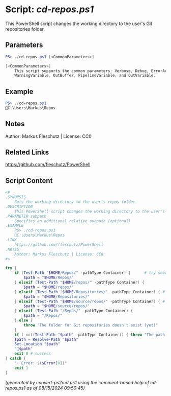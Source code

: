 Script: *cd-repos.ps1*
========================

This PowerShell script changes the working directory to the user's Git repositories folder.

Parameters
----------
```powershell
PS> ./cd-repos.ps1 [<CommonParameters>]

[<CommonParameters>]
    This script supports the common parameters: Verbose, Debug, ErrorAction, ErrorVariable, WarningAction, 
    WarningVariable, OutBuffer, PipelineVariable, and OutVariable.
```

Example
-------
```powershell
PS> ./cd-repos.ps1
📂C:\Users\Markus\Repos

```

Notes
-----
Author: Markus Fleschutz | License: CC0

Related Links
-------------
https://github.com/fleschutz/PowerShell

Script Content
--------------
```powershell
<#
.SYNOPSIS
	Sets the working directory to the user's repos folder
.DESCRIPTION
	This PowerShell script changes the working directory to the user's Git repositories folder.
.PARAMETER subpath
	Specifies an additional relative subpath (optional)
.EXAMPLE
	PS> ./cd-repos.ps1
	📂C:\Users\Markus\Repos
.LINK
	https://github.com/fleschutz/PowerShell
.NOTES
	Author: Markus Fleschutz | License: CC0
#>

try {
	if (Test-Path "$HOME/Repos/" -pathType Container) {		 # try short name
		$path = "$HOME/Repos/"
	} elseif (Test-Path "$HOME/repos/" -pathType Container) {
		$path = "$HOME/repos/"
	} elseif (Test-Path "$HOME/Repositories/" -pathType Container) { # try long name
		$path = "$HOME/Repositories/"
	} elseif (Test-Path "$HOME/source/repos/" -pathType Container) { # try Visual Studio default
		$path = "$HOME/source/repos/"
	} elseif (Test-Path "/Repos/" -pathType Container) {
		$path = "/Repos/"
	} else {
		throw "The folder for Git repositories doesn't exist (yet)"
	}
	if (-not(Test-Path "$path" -pathType Container)) { throw "The path to 📂$path doesn't exist (yet)" }
	$path = Resolve-Path "$path"
	Set-Location "$path"
	"📂$path"
	exit 0 # success
} catch {
	"⚠️ Error: $($Error[0])"
	exit 1
}
```

*(generated by convert-ps2md.ps1 using the comment-based help of cd-repos.ps1 as of 08/15/2024 09:50:45)*
